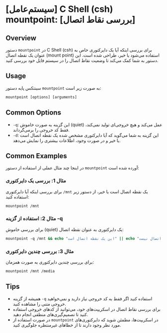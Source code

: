 # [سیستم‌عامل] C Shell (csh) mountpoint: [بررسی نقاط اتصال]

## Overview
دستور `mountpoint` در C Shell (csh) برای بررسی اینکه آیا یک دایرکتوری خاص به عنوان یک نقطه اتصال (mount point) استفاده می‌شود یا خیر، طراحی شده است. این دستور به شما کمک می‌کند تا وضعیت نقاط اتصال را در سیستم فایل خود بررسی کنید.

## Usage
سینتکس پایه دستور `mountpoint` به صورت زیر است:

```csh
mountpoint [options] [arguments]
```

## Common Options
- `-q`: این گزینه به صورت خاموش (quiet) عمل می‌کند و هیچ خروجی‌ای تولید نمی‌کند، فقط کد خروجی را برمی‌گرداند.
- `-d`: این گزینه به شما می‌گوید که آیا دایرکتوری مشخص شده یک نقطه اتصال است یا خیر و در صورت وجود، اطلاعات بیشتری را نمایش می‌دهد.

## Common Examples
در اینجا چند مثال عملی از استفاده از دستور `mountpoint` آورده شده است:

### مثال 1: بررسی یک دایرکتوری
برای بررسی اینکه آیا دایرکتوری `/mnt` یک نقطه اتصال است یا خیر، از دستور زیر استفاده کنید:

```csh
mountpoint /mnt
```

### مثال 2: استفاده از گزینه -q
برای بررسی خاموش (quiet) یک دایرکتوری به عنوان نقطه اتصال:

```csh
mountpoint -q /mnt && echo "این یک نقطه اتصال است" || echo "این یک نقطه اتصال نیست"
```

### مثال 3: بررسی چندین دایرکتوری
برای بررسی چندین دایرکتوری به صورت همزمان:

```csh
mountpoint /mnt /media
```

## Tips
- همیشه از گزینه `-q` استفاده کنید اگر فقط به کد خروجی نیاز دارید و نمی‌خواهید خروجی متنی را مشاهده کنید.
- برای بررسی نقاط اتصال در اسکریپت‌های خود، می‌توانید از کدهای خروجی استفاده کنید تا تصمیم‌گیری‌های منطقی انجام دهید.
- در صورت استفاده از `mountpoint` در اسکریپت‌ها، مطمئن شوید که دایرکتوری‌های مورد نظر وجود دارند تا از خطاهای غیرمنتظره جلوگیری کنید.